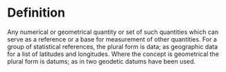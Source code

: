 # Definition

Any numerical or geometrical quantity or set of such quantities which
can serve as a reference or a base for measurement of other quantities.
For a group of statistical references, the plural form is data; as
geographic data for a list of latitudes and longitudes. Where the
concept is geometrical the plural form is datums; as in two geodetic
datums have been used.
